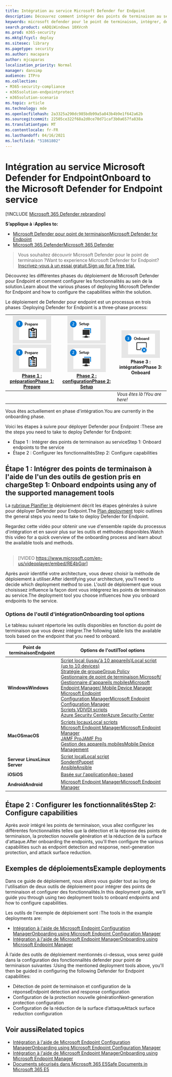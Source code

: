 ```yaml
---
title: Intégration au service Microsoft Defender for Endpoint
description: Découvrez comment intégrer des points de terminaison au service Microsoft Defender for Endpoint
keywords: microsoft defender pour le point de terminaison, intégrer, déployer
search.product: eADQiWindows 10XVcnh
ms.prod: m365-security
ms.mktglfcycl: deploy
ms.sitesec: library
ms.pagetype: security
ms.author: macapara
author: mjcaparas
localization_priority: Normal
manager: dansimp
audience: ITPro
ms.collection:
- M365-security-compliance
- m365solution-endpointprotect
- m365solution-scenario
ms.topic: article
ms.technology: mde
ms.openlocfilehash: 2a3325a290dc985bdb99a5a843b4b9e1f642a62b
ms.sourcegitcommit: 22505ce322f68a2d0ce70d71caf3b0a657fa838a
ms.translationtype: MT
ms.contentlocale: fr-FR
ms.lasthandoff: 04/16/2021
ms.locfileid: "51861802"
---
```

# <a name="onboard-to-the-microsoft-defender-for-endpoint-service"></a><span data-ttu-id="c1802-104">Intégration au service Microsoft Defender for Endpoint</span><span class="sxs-lookup"><span data-stu-id="c1802-104">Onboard to the Microsoft Defender for Endpoint service</span></span>

[!INCLUDE [Microsoft 365 Defender rebranding](../../includes/microsoft-defender.md)]

<span data-ttu-id="c1802-105">**S’applique à :**</span><span class="sxs-lookup"><span data-stu-id="c1802-105">**Applies to:**</span></span>
- [<span data-ttu-id="c1802-106">Microsoft Defender pour point de terminaison</span><span class="sxs-lookup"><span data-stu-id="c1802-106">Microsoft Defender for Endpoint</span></span>](https://go.microsoft.com/fwlink/p/?linkid=2154037)
- [<span data-ttu-id="c1802-107">Microsoft 365 Defender</span><span class="sxs-lookup"><span data-stu-id="c1802-107">Microsoft 365 Defender</span></span>](https://go.microsoft.com/fwlink/?linkid=2118804)


> <span data-ttu-id="c1802-108">Vous souhaitez découvrir Microsoft Defender pour le point de terminaison ?</span><span class="sxs-lookup"><span data-stu-id="c1802-108">Want to experience Microsoft Defender for Endpoint?</span></span> [<span data-ttu-id="c1802-109">Inscrivez-vous à un essai gratuit.</span><span class="sxs-lookup"><span data-stu-id="c1802-109">Sign up for a free trial.</span></span>](https://www.microsoft.com/microsoft-365/windows/microsoft-defender-atp?ocid=docs-wdatp-exposedapis-abovefoldlink)

<span data-ttu-id="c1802-110">Découvrez les différentes phases du déploiement de Microsoft Defender pour Endpoint et comment configurer les fonctionnalités au sein de la solution.</span><span class="sxs-lookup"><span data-stu-id="c1802-110">Learn about the various phases of deploying Microsoft Defender for Endpoint and how to configure the capabilities within the solution.</span></span> 

<span data-ttu-id="c1802-111">Le déploiement de Defender pour endpoint est un processus en trois phases :</span><span class="sxs-lookup"><span data-stu-id="c1802-111">Deploying Defender for Endpoint is a three-phase process:</span></span>

| <span data-ttu-id="c1802-112">[![phase de déploiement : préparer](images/phase-diagrams/prepare.png)](prepare-deployment.md)</span><span class="sxs-lookup"><span data-stu-id="c1802-112">[![deployment phase - prepare](images/phase-diagrams/prepare.png)](prepare-deployment.md)</span></span><br>[<span data-ttu-id="c1802-113">Phase 1 : préparation</span><span class="sxs-lookup"><span data-stu-id="c1802-113">Phase 1: Prepare</span></span>](prepare-deployment.md) | <span data-ttu-id="c1802-114">[![phase de déploiement : configuration](images/phase-diagrams/setup.png)](production-deployment.md)</span><span class="sxs-lookup"><span data-stu-id="c1802-114">[![deployment phase - setup](images/phase-diagrams/setup.png)](production-deployment.md)</span></span><br>[<span data-ttu-id="c1802-115">Phase 2 : configuration</span><span class="sxs-lookup"><span data-stu-id="c1802-115">Phase 2: Setup</span></span>](production-deployment.md) | ![phase de déploiement : intégration](images/phase-diagrams/onboard.png)<br><span data-ttu-id="c1802-117">Phase 3 : intégration</span><span class="sxs-lookup"><span data-stu-id="c1802-117">Phase 3: Onboard</span></span> |
| ----- | ----- | ----- |
| | |<span data-ttu-id="c1802-118">*Vous êtes là !*</span><span class="sxs-lookup"><span data-stu-id="c1802-118">*You are here!*</span></span>|

<span data-ttu-id="c1802-119">Vous êtes actuellement en phase d'intégration.</span><span class="sxs-lookup"><span data-stu-id="c1802-119">You are currently in the onboarding phase.</span></span>

<span data-ttu-id="c1802-120">Voici les étapes à suivre pour déployer Defender pour Endpoint :</span><span class="sxs-lookup"><span data-stu-id="c1802-120">These are the steps you need to take to deploy Defender for Endpoint:</span></span>

- <span data-ttu-id="c1802-121">Étape 1 : Intégrer des points de terminaison au service</span><span class="sxs-lookup"><span data-stu-id="c1802-121">Step 1: Onboard endpoints to the service</span></span> 
- <span data-ttu-id="c1802-122">Étape 2 : Configurer les fonctionnalités</span><span class="sxs-lookup"><span data-stu-id="c1802-122">Step 2: Configure capabilities</span></span> 

## <a name="step-1-onboard-endpoints-using-any-of-the-supported-management-tools"></a><span data-ttu-id="c1802-123">Étape 1 : Intégrer des points de terminaison à l'aide de l'un des outils de gestion pris en charge</span><span class="sxs-lookup"><span data-stu-id="c1802-123">Step 1: Onboard endpoints using any of the supported management tools</span></span>
<span data-ttu-id="c1802-124">La [rubrique Planifier le](deployment-strategy.md) déploiement décrit les étapes générales à suivre pour déployer Defender pour Endpoint.</span><span class="sxs-lookup"><span data-stu-id="c1802-124">The [Plan deployment](deployment-strategy.md) topic outlines the general steps you need to take to deploy Defender for Endpoint.</span></span>  


<span data-ttu-id="c1802-125">Regardez cette vidéo pour obtenir une vue d'ensemble rapide du processus d'intégration et en savoir plus sur les outils et méthodes disponibles.</span><span class="sxs-lookup"><span data-stu-id="c1802-125">Watch this video for a quick overview of the onboarding process and learn about the available tools and methods.</span></span>
<br />
<br />

> [!VIDEO https://www.microsoft.com/en-us/videoplayer/embed/RE4bGqr]



<span data-ttu-id="c1802-126">Après avoir identifié votre architecture, vous devez choisir la méthode de déploiement à utiliser.</span><span class="sxs-lookup"><span data-stu-id="c1802-126">After identifying your architecture, you'll need to decide which deployment method to use.</span></span> <span data-ttu-id="c1802-127">L'outil de déploiement que vous choisissez influence la façon dont vous intégrerez les points de terminaison au service.</span><span class="sxs-lookup"><span data-stu-id="c1802-127">The deployment tool you choose influences how you onboard endpoints to the service.</span></span> 

### <a name="onboarding-tool-options"></a><span data-ttu-id="c1802-128">Options de l'outil d'intégration</span><span class="sxs-lookup"><span data-stu-id="c1802-128">Onboarding tool options</span></span>

<span data-ttu-id="c1802-129">Le tableau suivant répertorie les outils disponibles en fonction du point de terminaison que vous devez intégrer.</span><span class="sxs-lookup"><span data-stu-id="c1802-129">The following table lists the available tools based on the endpoint that you need to onboard.</span></span>

| <span data-ttu-id="c1802-130">Point de terminaison</span><span class="sxs-lookup"><span data-stu-id="c1802-130">Endpoint</span></span>     | <span data-ttu-id="c1802-131">Options de l'outil</span><span class="sxs-lookup"><span data-stu-id="c1802-131">Tool options</span></span>                       |
|--------------|------------------------------------------|
| <span data-ttu-id="c1802-132">**Windows**</span><span class="sxs-lookup"><span data-stu-id="c1802-132">**Windows**</span></span>  |  [<span data-ttu-id="c1802-133">Script local (jusqu'à 10 appareils)</span><span class="sxs-lookup"><span data-stu-id="c1802-133">Local script (up to 10 devices)</span></span>](configure-endpoints-script.md) <br>  [<span data-ttu-id="c1802-134">Stratégie de groupe</span><span class="sxs-lookup"><span data-stu-id="c1802-134">Group Policy</span></span>](configure-endpoints-gp.md) <br>  [<span data-ttu-id="c1802-135">Gestionnaire de point de terminaison Microsoft/ Gestionnaire d'appareils mobiles</span><span class="sxs-lookup"><span data-stu-id="c1802-135">Microsoft Endpoint Manager/ Mobile Device Manager</span></span>](configure-endpoints-mdm.md) <br> [<span data-ttu-id="c1802-136">Microsoft Endpoint Configuration Manager</span><span class="sxs-lookup"><span data-stu-id="c1802-136">Microsoft Endpoint Configuration Manager</span></span>](configure-endpoints-sccm.md) <br> [<span data-ttu-id="c1802-137">Scripts VDI</span><span class="sxs-lookup"><span data-stu-id="c1802-137">VDI scripts</span></span>](configure-endpoints-vdi.md) <br> [<span data-ttu-id="c1802-138">Azure Security Center</span><span class="sxs-lookup"><span data-stu-id="c1802-138">Azure Security Center</span></span>](configure-server-endpoints.md#integration-with-azure-security-center) |
| <span data-ttu-id="c1802-139">**MacOS**</span><span class="sxs-lookup"><span data-stu-id="c1802-139">**macOS**</span></span>    | [<span data-ttu-id="c1802-140">Scripts locaux</span><span class="sxs-lookup"><span data-stu-id="c1802-140">Local scripts</span></span>](mac-install-manually.md) <br> [<span data-ttu-id="c1802-141">Microsoft Endpoint Manager</span><span class="sxs-lookup"><span data-stu-id="c1802-141">Microsoft Endpoint Manager</span></span>](mac-install-with-intune.md) <br> [<span data-ttu-id="c1802-142">JAMF Pro</span><span class="sxs-lookup"><span data-stu-id="c1802-142">JAMF Pro</span></span>](mac-install-with-jamf.md) <br> [<span data-ttu-id="c1802-143">Gestion des appareils mobiles</span><span class="sxs-lookup"><span data-stu-id="c1802-143">Mobile Device Management</span></span>](mac-install-with-other-mdm.md) |
| <span data-ttu-id="c1802-144">**Serveur Linux**</span><span class="sxs-lookup"><span data-stu-id="c1802-144">**Linux Server**</span></span> | [<span data-ttu-id="c1802-145">Script local</span><span class="sxs-lookup"><span data-stu-id="c1802-145">Local script</span></span>](linux-install-manually.md) <br> [<span data-ttu-id="c1802-146">Sondent</span><span class="sxs-lookup"><span data-stu-id="c1802-146">Puppet</span></span>](linux-install-with-puppet.md) <br> [<span data-ttu-id="c1802-147">Ansible</span><span class="sxs-lookup"><span data-stu-id="c1802-147">Ansible</span></span>](linux-install-with-ansible.md)|
| <span data-ttu-id="c1802-148">**iOS**</span><span class="sxs-lookup"><span data-stu-id="c1802-148">**iOS**</span></span>      | [<span data-ttu-id="c1802-149">Basée sur l'application</span><span class="sxs-lookup"><span data-stu-id="c1802-149">App-based</span></span>](ios-install.md)                                |
| <span data-ttu-id="c1802-150">**Android**</span><span class="sxs-lookup"><span data-stu-id="c1802-150">**Android**</span></span>  | [<span data-ttu-id="c1802-151">Microsoft Endpoint Manager</span><span class="sxs-lookup"><span data-stu-id="c1802-151">Microsoft Endpoint Manager</span></span>](android-intune.md)               | 


## <a name="step-2-configure-capabilities"></a><span data-ttu-id="c1802-152">Étape 2 : Configurer les fonctionnalités</span><span class="sxs-lookup"><span data-stu-id="c1802-152">Step 2: Configure capabilities</span></span>
<span data-ttu-id="c1802-153">Après avoir intégré les points de terminaison, vous allez configurer les différentes fonctionnalités telles que la détection et la réponse des points de terminaison, la protection nouvelle génération et la réduction de la surface d'attaque.</span><span class="sxs-lookup"><span data-stu-id="c1802-153">After onboarding the endpoints, you'll then configure the various capabilities such as endpoint detection and response, next-generation protection, and attack surface reduction.</span></span> 


## <a name="example-deployments"></a><span data-ttu-id="c1802-154">Exemples de déploiements</span><span class="sxs-lookup"><span data-stu-id="c1802-154">Example deployments</span></span>
<span data-ttu-id="c1802-155">Dans ce guide de déploiement, nous allons vous guider tout au long de l'utilisation de deux outils de déploiement pour intégrer des points de terminaison et configurer des fonctionnalités.</span><span class="sxs-lookup"><span data-stu-id="c1802-155">In this deployment guide, we'll guide you through using two deployment tools to onboard endpoints and how to configure capabilities.</span></span>

<span data-ttu-id="c1802-156">Les outils de l'exemple de déploiement sont :</span><span class="sxs-lookup"><span data-stu-id="c1802-156">The tools in the example deployments are:</span></span>
- [<span data-ttu-id="c1802-157">Intégration à l'aide de Microsoft Endpoint Configuration Manager</span><span class="sxs-lookup"><span data-stu-id="c1802-157">Onboarding using Microsoft Endpoint Configuration Manager</span></span>](onboarding-endpoint-configuration-manager.md)
- [<span data-ttu-id="c1802-158">Intégration à l'aide de Microsoft Endpoint Manager</span><span class="sxs-lookup"><span data-stu-id="c1802-158">Onboarding using Microsoft Endpoint Manager</span></span>](onboarding-endpoint-manager.md)

<span data-ttu-id="c1802-159">À l’aide des outils de déploiement mentionnés ci-dessus, vous serez guidé dans la configuration des fonctionnalités defender pour point de terminaison suivantes :</span><span class="sxs-lookup"><span data-stu-id="c1802-159">Using the mentioned deployment tools above, you'll then be guided in configuring the following Defender for Endpoint capabilities:</span></span>
- <span data-ttu-id="c1802-160">Détection de point de terminaison et configuration de la réponse</span><span class="sxs-lookup"><span data-stu-id="c1802-160">Endpoint detection and response configuration</span></span>
- <span data-ttu-id="c1802-161">Configuration de la protection nouvelle génération</span><span class="sxs-lookup"><span data-stu-id="c1802-161">Next-generation protection configuration</span></span>
- <span data-ttu-id="c1802-162">Configuration de la réduction de la surface d’attaque</span><span class="sxs-lookup"><span data-stu-id="c1802-162">Attack surface reduction configuration</span></span>

## <a name="related-topics"></a><span data-ttu-id="c1802-163">Voir aussi</span><span class="sxs-lookup"><span data-stu-id="c1802-163">Related topics</span></span>
- [<span data-ttu-id="c1802-164">Intégration à l'aide de Microsoft Endpoint Configuration Manager</span><span class="sxs-lookup"><span data-stu-id="c1802-164">Onboarding using Microsoft Endpoint Configuration Manager</span></span>](onboarding-endpoint-configuration-manager.md)
- [<span data-ttu-id="c1802-165">Intégration à l'aide de Microsoft Endpoint Manager</span><span class="sxs-lookup"><span data-stu-id="c1802-165">Onboarding using Microsoft Endpoint Manager</span></span>](onboarding-endpoint-manager.md)
- [<span data-ttu-id="c1802-166">Documents sécurisés dans Microsoft 365 E5</span><span class="sxs-lookup"><span data-stu-id="c1802-166">Safe Documents in Microsoft 365 E5</span></span>](../office-365-security/safe-docs.md)
